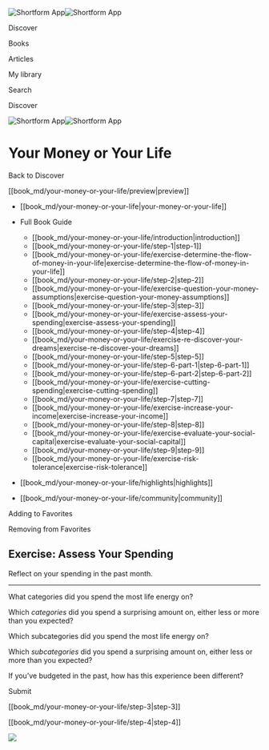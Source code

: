 ![Shortform App](/img/logo.36a2399e.svg)![Shortform App](/img/logo-dark.70c1b072.svg)

Discover

Books

Articles

My library

Search

Discover

![Shortform App](/img/logo.36a2399e.svg)![Shortform App](/img/logo-dark.70c1b072.svg)

# Your Money or Your Life

Back to Discover

[[book_md/your-money-or-your-life/preview|preview]]

  * [[book_md/your-money-or-your-life|your-money-or-your-life]]
  * Full Book Guide

    * [[book_md/your-money-or-your-life/introduction|introduction]]
    * [[book_md/your-money-or-your-life/step-1|step-1]]
    * [[book_md/your-money-or-your-life/exercise-determine-the-flow-of-money-in-your-life|exercise-determine-the-flow-of-money-in-your-life]]
    * [[book_md/your-money-or-your-life/step-2|step-2]]
    * [[book_md/your-money-or-your-life/exercise-question-your-money-assumptions|exercise-question-your-money-assumptions]]
    * [[book_md/your-money-or-your-life/step-3|step-3]]
    * [[book_md/your-money-or-your-life/exercise-assess-your-spending|exercise-assess-your-spending]]
    * [[book_md/your-money-or-your-life/step-4|step-4]]
    * [[book_md/your-money-or-your-life/exercise-re-discover-your-dreams|exercise-re-discover-your-dreams]]
    * [[book_md/your-money-or-your-life/step-5|step-5]]
    * [[book_md/your-money-or-your-life/step-6-part-1|step-6-part-1]]
    * [[book_md/your-money-or-your-life/step-6-part-2|step-6-part-2]]
    * [[book_md/your-money-or-your-life/exercise-cutting-spending|exercise-cutting-spending]]
    * [[book_md/your-money-or-your-life/step-7|step-7]]
    * [[book_md/your-money-or-your-life/exercise-increase-your-income|exercise-increase-your-income]]
    * [[book_md/your-money-or-your-life/step-8|step-8]]
    * [[book_md/your-money-or-your-life/exercise-evaluate-your-social-capital|exercise-evaluate-your-social-capital]]
    * [[book_md/your-money-or-your-life/step-9|step-9]]
    * [[book_md/your-money-or-your-life/exercise-risk-tolerance|exercise-risk-tolerance]]
  * [[book_md/your-money-or-your-life/highlights|highlights]]
  * [[book_md/your-money-or-your-life/community|community]]



Adding to Favorites 

Removing from Favorites 

## Exercise: Assess Your Spending

Reflect on your spending in the past month.

* * *

What categories did you spend the most life energy on?

Which _categories_ did you spend a surprising amount on, either less or more than you expected?

Which subcategories did you spend the most life energy on?

Which _subcategories_ did you spend a surprising amount on, either less or more than you expected?

If you’ve budgeted in the past, how has this experience been different?

Submit 

[[book_md/your-money-or-your-life/step-3|step-3]]

[[book_md/your-money-or-your-life/step-4|step-4]]

![](https://bat.bing.com/action/0?ti=56018282&Ver=2&mid=d8a808a3-4b31-49a7-b540-f02d405f792c&sid=72e6e650642c11eeb2dd2161d176fe8d&vid=72e70890642c11eeb72d79fe7b6df2c6&vids=0&msclkid=N&pi=0&lg=en-US&sw=800&sh=600&sc=24&nwd=1&tl=Shortform%20%7C%20Book&p=https%3A%2F%2Fwww.shortform.com%2Fapp%2Fbook%2Fyour-money-or-your-life%2Fexercise-assess-your-spending&r=&lt=1072&evt=pageLoad&sv=1&rn=469343)
